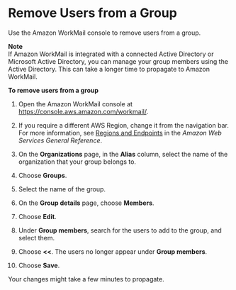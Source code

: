 # Remove Users from a Group<a name="remove-group-users"></a>

Use the Amazon WorkMail console to remove users from a group\.

**Note**  
If Amazon WorkMail is integrated with a connected Active Directory or Microsoft Active Directory, you can manage your group members using the Active Directory\. This can take a longer time to propagate to Amazon WorkMail\.

**To remove users from a group**

1. Open the Amazon WorkMail console at [https://console\.aws\.amazon\.com/workmail/](https://console.aws.amazon.com/workmail/)\.

1. If you require a different AWS Region, change it from the navigation bar\. For more information, see [Regions and Endpoints](http://docs.aws.amazon.com/general/latest/gr/index.html?rande.html) in the *Amazon Web Services General Reference*\.

1. On the **Organizations** page, in the **Alias** column, select the name of the organization that your group belongs to\.

1. Choose **Groups**\.

1. Select the name of the group\.

1. On the **Group details** page, choose **Members**\.

1. Choose **Edit**\.

1. Under **Group members**, search for the users to add to the group, and select them\.

1. Choose **<<**\. The users no longer appear under **Group members**\.

1. Choose **Save**\.

Your changes might take a few minutes to propagate\.